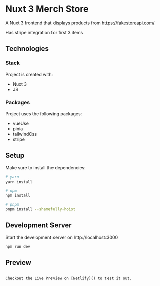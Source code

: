 # Nuxt 3 Merch Store
A Nuxt 3 frontend that displays products from https://fakestoreapi.com/

Has stripe integration for first 3 items

## Technologies

### Stack
Project is created with: 
* Nuxt 3
* JS

### Packages
Project uses the following packages: 
* vueUse
* pinia
* tailwindCss
* stripe

## Setup
Make sure to install the dependencies:

```bash
# yarn
yarn install

# npm
npm install

# pnpm
pnpm install --shamefully-hoist
```

## Development Server

Start the development server on http://localhost:3000

```bash
npm run dev
```

## Preview
```

Checkout the Live Preview on [Netlify]() to test it out.
